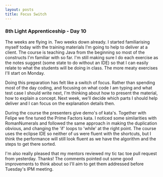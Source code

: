 ```yaml
---
layout: posts
title: Focus Switch
---
```

### 8th Light Apprenticeship - Day 10


The weeks are flying in. Two weeks down already. I started familiarising myself today with the training materials I'm going to help to deliver at a client. The course is teaching Java from the beginning so most of the constructs I'm familiar with so far. I'm still making sure I do each exercise as the notes suggest (some state to do without an IDE) so that I can easily relate to what the students will be doing in class. The more meaty exercises I'll start on Monday.

<!--break-->

Doing this preparation has felt like a switch of focus. Rather than spending most of the day coding, and focusing on what code I am typing and what test case I should write next, I'm thinking about how to present the material, how to explain a concept. Next week, we'll decide which parts I should help deliver and I can focus on the explanation details then.

During the course the presenters give demo's of kata's. Together with Felipe we fine tuned the Prime Factors kata. I noticed some similarities with RomanNumerals and followed the same approach in making the duplication obvious, and changing the 'if' loops to 'while' at the right point. The course uses the eclipse IDE so neither of us were fluent with the shortcuts, but I think the performance will still look fluent as we have the algorithm and the steps to get there sorted.

I'm also really pleased that my mentors reviewed my tic tac toe pull request from yesterday. Thanks! The comments pointed out some good improvements to think about so I'll aim to get them addressed before Tuesday's IPM meeting.  